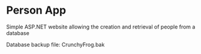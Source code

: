 # Person App

Simple ASP.NET website allowing the creation and retrieval of people from a database

Database backup file: CrunchyFrog.bak
